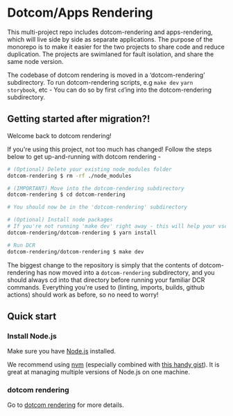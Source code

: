 # Dotcom/Apps Rendering

This multi-project repo includes dotcom-rendering and apps-rendering, which will live side by side as separate applications. The purpose of the monorepo is to make it easier for the two projects to share code and reduce duplication. The projects are swimlaned for fault isolation, and share the same node version.

The codebase of dotcom rendering is moved in a ‘dotcom-rendering’ subdirectory. To run dotcom-rendering scripts, e.g `make dev` `yarn storybook`, etc - You can do so by first `cd`’ing into the dotcom-rendering subdirectory.

<!-- TEMPORARY : This section is just here as an initial guide for the first few days post-migration -->

## Getting started after migration?!

Welcome back to dotcom rendering!

If you're using this project, not too much has changed! Follow the steps below to get up-and-running with dotcom rendering -

```bash
# (Optional) Delete your existing node_modules folder
dotcom-rendering $ rm -rf ./node_modules

# (IMPORTANT) Move into the dotcom-rendering subdirectory
dotcom-rendering $ cd dotcom-rendering

# You should now be in the 'dotcom-rendering' subdirectory

# (Optional) Install node packages
# If you're not running 'make dev' right away - this will help your vscode eslint, etc work as expected (if you use them)
dotcom-rendering/dotcom-rendering $ yarn install

# Run DCR
dotcom-rendering/dotcom-rendering $ make dev
```

The biggest change to the repository is simply that the contents of dotcom-rendering has now moved into a `dotcom-rendering` subdirectory, and you should always cd into that directory before running your familiar DCR commands. Everything you're used to (linting, imports, builds, github actions) should work as before, so no need to worry!

## Quick start

### Install Node.js

Make sure you have [Node.js](https://nodejs.org) installed.

We recommend using [nvm](https://github.com/creationix/nvm) (especially combined with [this handy gist](https://gist.github.com/sndrs/5940e9e8a3f506b287233ed65365befb)). It is great at managing multiple versions of Node.js on one machine.

### dotcom rendering

Go to [dotcom rendering](dotcom-rendering/README.md) for more details.
